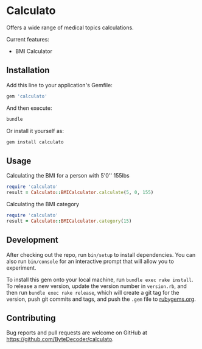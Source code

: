 # Calculato

Offers a wide range of medical topics calculations.

Current features:

- BMI Calculator

## Installation

Add this line to your application's Gemfile:

```ruby
gem 'calculato'
```

And then execute:

```bash
bundle
```

Or install it yourself as:

```bash
gem install calculato
```

## Usage

Calculating the BMI for a person with 5'0'' 155lbs

```ruby
require 'calculato'
result = Calculato::BMICalculator.calculate(5, 0, 155)
```

Calculating the BMI category

```ruby
require 'calculato'
result = Calculato::BMICalculator.category(15)
```

## Development

After checking out the repo, run `bin/setup` to install dependencies. You can also run `bin/console` for an interactive prompt that will allow you to experiment.

To install this gem onto your local machine, run `bundle exec rake install`. To release a new version, update the version number in `version.rb`, and then run `bundle exec rake release`, which will create a git tag for the version, push git commits and tags, and push the `.gem` file to [rubygems.org](https://rubygems.org).

## Contributing

Bug reports and pull requests are welcome on GitHub at <https://github.com/ByteDecoder/calculato>.
